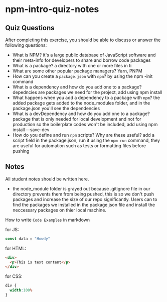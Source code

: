 # npm-intro-quiz-notes

## Quiz Questions

After completing this exercise, you should be able to discuss or answer the following questions:

- What is NPM?
it's a large public database of JavaScript software and their meta-info for developers to share and borrow code packages
- What is a package?
a directory with one or more files in ti
- What are some other popular package managers?
Yarn, PNPM
- How can you create a `package.json` with `npm`?
by using the npm -init command
- What is a dependency and how do you add one to a package?
depedncies are packages we need for the project, add using npm install
- What happens when you add a dependency to a package with `npm`?
the added package gets added to the node_modules folder, and in the package.json you'll see the dependencies
- What is a devDependency and how do you add one to a package?
package that is only needed for local development and not for production so the boilerplate codes won't be included, add using npm install --save-dev
- How do you define and run `npm` scripts? Why are these useful?
add a script field in the package.json, run it using the `npm run` command, they are useful for automation such as tests or formatting files before pushing

## Notes

All student notes should be written here.
- the node_module folder is grayed out because .gitignore file in our directory prevents them from being pushed, this is so we don't push packages and increase the size of our repo significantly. Users can to find the packages we installed in the package.json file and install the neccessary packages on thier local machine.

How to write `Code Examples` in markdown

for JS:
```javascript
const data = "Howdy"
```

for HTML:
```html
<div>
  <p>This is text content</p>
</div>
```

for CSS:
```css
div {
  width:100%
}
```

